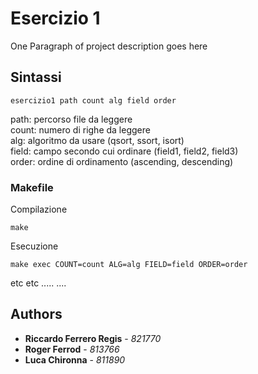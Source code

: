 # Esercizio 1

One Paragraph of project description goes here

## Sintassi

```
esercizio1 path count alg field order
```
path: percorso file da leggere\
count: numero di righe da leggere\
alg: algoritmo da usare (qsort, ssort, isort)\
field: campo secondo cui ordinare (field1, field2, field3)\
order: ordine di ordinamento (ascending, descending)

### Makefile

Compilazione
```
make
```

Esecuzione
```
make exec COUNT=count ALG=alg FIELD=field ORDER=order
```
etc etc .....
....

## Authors

* **Riccardo Ferrero Regis** - *821770* 
* **Roger Ferrod** - *813766* 
* **Luca Chironna** - *811890* 
